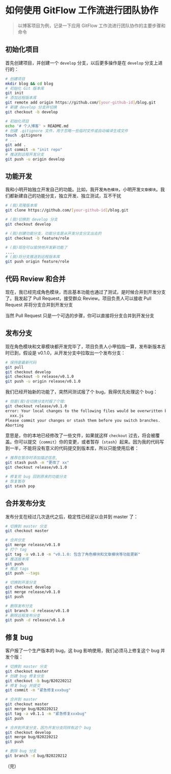 # 如何使用 GitFlow 工作流进行团队协作

> 以博客项目为例，记录一下应用 GitFlow 工作流进行团队协作的主要步骤和命令

## 初始化项目

首先创建项目，并创建一个 `develop` 分支，以后更多操作是在 `develop` 分支上进行的：

```bash
# 创建项目
mkdir blog && cd blog
# 初始化 Git 版本库
git init
# 添加远程版本库
git remote add origin https://github.com/[your-github-id]/blog.git
# 新建 develop 分支并切换
git checkout -b develop

# 初始化项目
echo '# 个人博客' > README.md
# 创建 .gitignore 文件，用于忽略一些临时文件或自动编译生成文件
touch .gitignore
# ...
git add .
git commit -m "init repo"
# 推送到远程开发分支
git push -u origin develop
```

## 功能开发

我和小明开始独立开发自己的功能。比如，我开发`角色模块`，小明开发`文章模块`。我们都新建自己的功能分支，独立开发、独立测试，互不干扰

```bash
# (我)克隆版本库
git clone https://github.com/[your-github-id]/blog.git

# (我)切换到 develop 分支
git checkout develop

# (我)创建功能分支，功能分支是从开发分支分叉出去的
git checkout -b feature/role

# (我)现在可以愉快地开发新功能了
....
# (我)将分支推送到远程版本库
git push origin feature/role
```

## 代码 Review 和合并

现在，我已经完成角色模块，而且基本功能也通过了测试，是时候合并到开发分支了。我发起了 Pull Request，接受群众 Review。项目负责人可以接收 Pull Request 并将分支合并到开发分支

当然 Pull Request 只是一个可选的步骤，你可以直接将分支合并到开发分支

## 发布分支

现在角色模块和文章模块都开发完毕了，项目负责人小甲掐指一算，发布新版本吉时已到，假设是 v0.1.0，从开发分支中拉取出一个发布分支：

```bash
# 保持是最新代码
git pull
git checkout develop
git checkout -b release/v0.1.0
git push -u origin release/v0.1.0
```

我们已经开始新的功能了，突然间测试报了个 bug，我得优先处理这个 bug：

```bash
# 但是(我)在切换分支时报了个错:
git checkout release/v0.1.0
error: Your local changes to the following files would be overwritten by checkout:
  xxx.js
Please commit your changes or stash them before you switch branches.
Aborting
```

意思是，你的本地已经修改了一些文件，如果就这样 `checkout` 过去，将会被覆盖。你可以提交（`commit`）你的变更，或者暂存（`stash`）起来。因为我的代码写到一半，不能将没有意义的代码提交到版本库，所以只能使用后者：

```bash
# 推荐在暂存时添加描述信息,
git stash push -m "更改了 xx"
git checkout release/v0.1.0

# 修复完 bug 回到原来的功能分支
# 恢复暂存
git stash pop
```

## 合并发布分支

发布分支在经过几次迭代之后，稳定性已经足以合并到 master 了：

```bash
# 切换到 master 分支
git checkout master

# 合并分支
git merge release/v0.1.0
# 打个 tag
git tag -a v0.1.0 -m "v0.1.0: 包含了角色模块和文章模块等功能更新"
# 推送版本库
git push
# 推送 tags
git push --tags

# 切换到开发分支
git checkout develop
git merge release/v0.1.0
git push

# 删除发布分支
git branch -d release/v0.1.0
# 删除远程发布分支
git push -d release/v0.1.0
```

## 修复 bug

客户报了一个生产版本的 bug，这 bug 影响使用，我们必须马上修复这个 bug 并发个版：

```bash
# 切换到 master 分支
git checkout master
# 创建 bug 修复分支
git checkout -b bug/B20220212
# 修复 bug 并提交
git commit -m "紧急修复xxxbug"

# 合并到 master
git checkout master
git merge bug/B20220212
git tag -a v0.1.1 -m "紧急修复xxxbug"
git push

# 合并到开发分支，因为开发分支同样有这个 bug
git checkout develop
git merge bug/B20220212
git push

# 删除 bug 分支
git branch -d bug/B20220212
```

（完）
